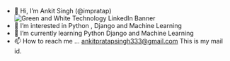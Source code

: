 - 👋 Hi, I’m Ankit Singh (@impratap)
 ![Green and White Technology LinkedIn Banner](https://user-images.githubusercontent.com/33418077/132952401-1b7e9273-8159-4d11-a66a-30724d983342.png)
- 👀 I’m interested in Python , Django and Machine Learning
- 🌱 I’m currently learning Python Django and  Machine Learning
- 📫 How to reach me ... ankitpratapsingh333@gmail.com This is my mail id.

<!---
impratap/impratap is a ✨ special ✨ repository because its `README.md` (this file) appears on your GitHub profile.
You can click the Preview link to take a look at your changes.
--->
